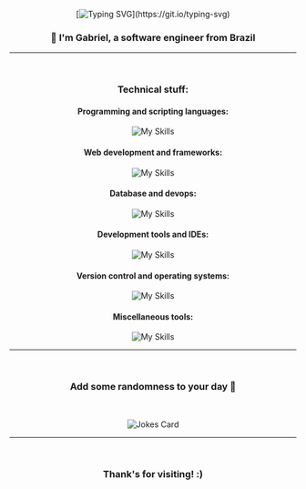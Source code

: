 <!-- Initial message -->
<!-- https://github.com/DenverCoder1/readme-typing-svg -->
<div align="center">

[![Typing SVG](https://readme-typing-svg.demolab.com?font=Fira+Code&weight=600&size=36&pause=1000&color=FFFFFF&background=52FF1A00&center=true&vCenter=true&random=false&width=435&lines=Hello+World!)](https://git.io/typing-svg)
### 👋 I'm Gabriel, a software engineer from Brazil

</div>

<hr><br>

<!-- Languages and tools section -->
<!-- https://github.com/tandpfun/skill-icons -->
<div align="center">

### Technical stuff:

#### Programming and scripting languages:
![My Skills](https://skillicons.dev/icons?i=py,java,js,cs,php)

#### Web development and frameworks:
![My Skills](https://skillicons.dev/icons?i=html,css,react,nodejs,vite,bootstrap)

#### Database and devops:
![My Skills](https://skillicons.dev/icons?i=mongodb,mysql)

#### Development tools and IDEs:
![My Skills](https://skillicons.dev/icons?i=vscode,androidstudio,npm,figma,visualstudio,)

#### Version control and operating systems:
![My Skills](https://skillicons.dev/icons?i=git,github,windows)

#### Miscellaneous tools:
![My Skills](https://skillicons.dev/icons?i=unity,unreal)

</div>

<hr><br>

<!-- Random daily joke -->
<!-- https://github.com/ABSphreak/readme-jokes -->
<!-- https://github.com/PiyushSuthar/github-readme-quotes -->
<div align="center">

### Add some randomness to your day 🥰

<br>

![Jokes Card](https://readme-jokes.vercel.app/api?theme=react)
<!--!<br>
[Readme Quotes](https://quotes-github-readme.vercel.app/api?theme=catppuccin_mocha)
-->

</div>

<hr><br>

<!-- Final section -->
<div align="center">

### Thank's for visiting! :)

</div>

<!-- Saving for later -->
<!--
Profile counter
https://github.com/antonkomarev/github-profile-views-counter
<div align="center">
<img src="https://komarev.com/ghpvc/?username=wrdelmanto&label=Profile%20views&color=0e75b6&style=flat" alt="wrdelmanto" />
</div>

Computer animated gif
<img src="https://raw.githubusercontent.com/rahul-jha98/rahul-jha98/main/techstack.gif" alt="Computer animated gif">

Rainbow line
<img src="https://i.imgur.com/dBaSKWF.gif" alt="Rainbow line" width="100%" height="20">
<p align="center">

BR flag
<img src="images/br.svg" alt="centered image" height="100"/>
-->

<!-- World board / https://github.com/JessicaLim8/JessicaLim8 -->
<!-- https://github.com/trinib/word-cloud -->
<!--
<div>

## Join the Community Word Cloud :cloud: :pencil2:

### :thought_balloon: [Add a word](https://github.com/JessicaLim8/JessicaLim8/issues/new?template=addword.md&title=wordcloud%7Cadd%7C%3CINSERT-WORD%3E) to see the word cloud update in real time :rocket:

A new word cloud will be automatically generated when you [add your own word](https://github.com/JessicaLim8/JessicaLim8/issues/new?template=addword.md&title=wordcloud%7Cadd%7C%3CINSERT-WORD%3E). The prompt will change frequently, so be sure to come back and check it out :relaxed:

:star2: Don't like the arrangement of the current word cloud? <a href="https://github.com/trinib/word-cloud/issues/new?template=shufflecloud.md&title=wordcloud%7Cshuffle"><b>Regenerate it</b></a> :game_die:

<img src="https://raw.githubusercontent.com/JessicaLim8/JessicaLim8/master/wordcloud/wordcloud.png" alt="WordCloud" width="100%">

</div>
-->
